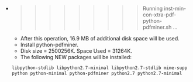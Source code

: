 * >>>>>>>>> Running inst-min-con-xtra-pdf-python-pdfminer.sh ...
  * After this operation, 16.9 MB of additional disk space will be used.
  * Install python-pdfminer.
  * Disk size = 2500256K. Space Used = 31264K.
  * The following NEW packages will be installed:
  ```bash
  libpython-stdlib libpython2.7-minimal libpython2.7-stdlib mime-support
  python python-minimal python-pdfminer python2.7 python2.7-minimal
  ```
